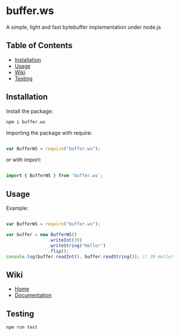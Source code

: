 # buffer.ws

A simple, light and fast bytebuffer implementation under node.js

## Table of Contents

* [Installation](#installation)
* [Usage](#usage)
* [Wiki](#wiki)
* [Testing](#testing)

## Installation

Install the package:

```
npm i buffer.ws
```

Importing the package with require:

```js

var BufferWS = require("buffer.ws");

```

or with import:

```js

import { BufferWS } from 'buffer.ws';

```

## Usage

Example:

```js

var BufferWS = require("buffer.ws");

var buffer = new BufferWS()
                .writeInt(39)
                .writeString("Hello!")
                .flip();
console.log(buffer.readInt(), buffer.readString()); // 39 Hello!

```

## Wiki

* [Home](https://github.com/kozennnn/buffer.ws/wiki)
* [Documentation](https://github.com/kozennnn/buffer.ws/wiki/Documentation)

## Testing

```
npm run test
```